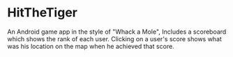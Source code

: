 # HitTheTiger
An Android game app in the style of "Whack a Mole", Includes a scoreboard which shows the rank of each user.
Clicking on a user's score shows what was his location on the map when he achieved that score.

